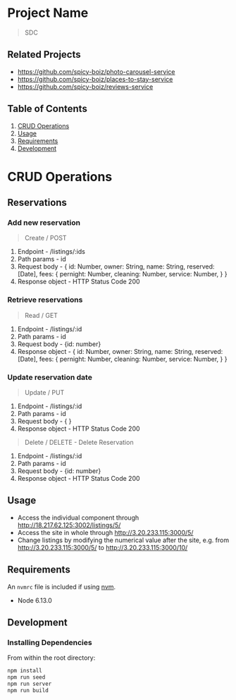 # Project Name
> SDC
## Related Projects

  - https://github.com/spicy-boiz/photo-carousel-service
  - https://github.com/spicy-boiz/places-to-stay-service
  - https://github.com/spicy-boiz/reviews-service

## Table of Contents

1. [CRUD Operations](#CRUD)
1. [Usage](#Usage)
1. [Requirements](#requirements)
1. [Development](#development)

# CRUD Operations

  ## Reservations

### Add new reservation
  > Create / POST
  1. Endpoint
    - /listings/:ids
  2. Path params
    - id
  3. Request body
    - {
        id: Number,
        owner: String,
        name: String,
        reserved: [Date],
        fees: {
         pernight: Number,
         cleaning: Number,
         service: Number,
        }
      }
  4. Response object
    - HTTP Status Code 200

### Retrieve reservations
  > Read / GET
  1. Endpoint
    - /listings/:id
  2. Path params
    - id
  3. Request body
    - {id: number}
  4. Response object
    - {
        id: Number,
        owner: String,
        name: String,
        reserved: [Date],
        fees: {
         pernight: Number,
         cleaning: Number,
         service: Number,
        }
      }

### Update reservation date
  > Update / PUT
  1. Endpoint
    - /listings/:id
  2. Path params
    - id
  3. Request body
    - {
      }
  4. Response object
    - HTTP Status Code 200

  > Delete / DELETE - Delete Reservation
  1. Endpoint
    - /listings/:id
  2. Path params
    - id
  3. Request body
    - {id: number}
  4. Response object
    - HTTP Status Code 200

## Usage

- Access the individual component through http://18.217.62.125:3002/listings/5/
- Access the site in whole through http://3.20.233.115:3000/5/
- Change listings by modifying the numerical value after the site, e.g. from http://3.20.233.115:3000/5/ to http://3.20.233.115:3000/10/

## Requirements

An `nvmrc` file is included if using [nvm](https://github.com/creationix/nvm).

- Node 6.13.0

## Development

### Installing Dependencies

From within the root directory:

```sh
npm install
npm run seed
npm run server
npm run build


